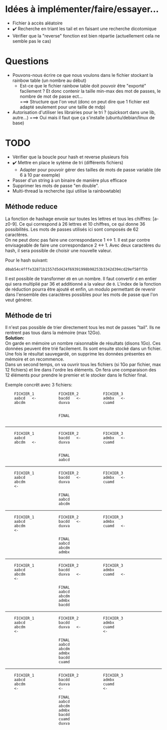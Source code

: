 # Idées à implémenter/faire/essayer...
- Fichier à accès aléatoire
- :heavy_check_mark: Recherche en triant les tail et en faisant une recherche dicotomique
- Vérifier que la "reverse" fonction est bien répartie (actuellement cela ne semble pas le cas)

# Questions
- Pouvons-nous écrire ce que nous voulons dans le fichier stockant la rainbow table (un nombre au début)
    - Est-ce que le fichier rainbow table doit pouvoir être "exporté" facilement ?  Et donc contenir la taille min-max des mot de passes, le nombre de mot de passe ect...    
   ===> Structure que l'on veut (donc on peut dire que 1 fichier est adapté seulement pour une taille de mdp)
- Autorisation d'utiliser les librairies pour le tri ? (quicksort dans une lib, autre...)
   ===> Oui mais il faut que ça s'installe (ubuntu/debian/linux de base)


# TODO
- Vérifier que la boucle pour hash et reverse plusieurs fois
- :heavy_check_mark: Mettre en place le sytème de tri (différents fichiers)
    - Adapter pour pouvoir gérer des tailles de mots de passe variable (de 6 à 10 par exemple)
- Passer d'un string à un binaire de manière plus efficace
- Supprimer les mots de passe "en double".
- Multi-thread la recherche (qui utilise la rainbowtable)


## Méthode reduce
La fonction de hashage envoie sur toutes les lettres et tous les chiffres: [a-z0-9]. Ce qui correspond à 26 lettres et 10 chiffres, ce qui donne 36 possibilités. Les mots de passes utilisés ici sont composés de 62 caractères.   
On ne peut donc pas faire une correspondance 1 <-> 1.  Il est par contre envisageable de faire une correspondance 2 <-> 1.  Avec deux caractères du hash, il sera possible de choisir une nouvelle valeur.  

Pour le hash suivant:
```
d0ab54c4fffe32871b1557d5d424f69391998b98253b3342d394cd29ef58ff5b
```
Il est possible de transformer `d0` en un nombre.  Il faut convertir `d` en entier qui sera multiplié par 36 et additionné a la valeur de `0`. L'index de la fonction de réduction pourra être ajouté et enfin, un modulo permettant de revenir dans l'ensemble des caractères possibles pour les mots de passe que l'on veut générer.


## Méthode de tri

Il n'est pas possible de trier directement tous les mot de passes "tail".  Ils ne rentrent pas tous dans la mémoire (max 12Go).   
**Solution:**    
On garde en mémoire un nombre raisonnable de résultats (disons 1Go). Ces données peuvent être trié facilement. Ils sont ensuite stocké dans un fichier.
Une fois le résultat sauvegardé, on supprime les données présentes en mémoire et on recommence.   
Dans un second temps, on va ouvrir tous les fichiers (si 1Go par fichier, max 12 fichiers) et lire dans l'ordre les éléments. On fera une comparaison des 12 éléments pour prendre le premier et le stocker dans le fichier final.


Exemple concrêt avec 3 fichiers:

```
    FICHIER_1           FICHIER_2           FICHIER_3
    aabcd   <-          bacdd   <-          admbx   <-
    abcdm               duxva               cuamd   
                                                    
                                                    
                        FINAL                       
                                                    
```

--------------

```
    FICHIER_1           FICHIER_2           FICHIER_3
    aabcd               bacdd   <-          admbx   <-
    abcdm   <-          duxva               cuamd   
                                                    
                                                    
                        FINAL                       
                        aabcd                       
```

--------------

```
    FICHIER_1           FICHIER_2           FICHIER_3
    aabcd               bacdd   <-          admbx   <-
    abcdm               duxva               cuamd   
    <-                                              
                                                    
                        FINAL                       
                        aabcd                       
                        abcdm                       
```

--------------

```
    FICHIER_1           FICHIER_2           FICHIER_3
    aabcd               bacdd   <-          admbx   
    abcdm               duxva               cuamd   <-
    <-                                              
                                                    
                        FINAL                       
                        aabcd                       
                        abcdm                       
                        admbx                       
```

--------------

```
    FICHIER_1           FICHIER_2           FICHIER_3
    aabcd               bacdd               admbx   
    abcdm               duxva   <-          cuamd   <-
    <-                                              
                                                    
                        FINAL                       
                        aabcd                       
                        abcdm                       
                        admbx                       
                        bacdd                       
```

--------------

```
    FICHIER_1           FICHIER_2           FICHIER_3
    aabcd               bacdd               admbx   
    abcdm               duxva   <-          cuamd   
    <-                                      <-      
                                                    
                        FINAL                       
                        aabcd                       
                        abcdm                       
                        admbx                       
                        bacdd                       
                        cuamd                       
```

--------------

```
    FICHIER_1           FICHIER_2           FICHIER_3
    aabcd               bacdd               admbx   
    abcdm               duxva               cuamd   
    <-                  <-                  <-      
                                                    
                        FINAL                       
                        aabcd                       
                        abcdm                       
                        admbx                       
                        bacdd                       
                        cuamd                       
                        duxva                       
```
